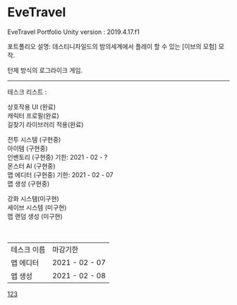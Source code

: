# EveTravel
EveTravel Portfolio
<a name="top"></a>
Unity version : 2019.4.17.f1

포트폴리오 설명: 
데스티니차일드의 밤의세계에서 플레이 할 수 있는 [이브의 모험] 모작.
<p>
턴제 방식의 로그라이크 게임.
<p>
  <p>
    <p>
<hr/>

테스크 리스트 :  

상호작용 UI (완료)  
캐릭터 프로필(완료)  
길찾기 라이브러리 적용(완료)  
  
전투 시스템 (구현중)  
아이템 (구현중)  
인벤토리 (구현중) 기한: 2021 - 02 - ?  
몬스터 AI (구현중)  
맵 에디터 (구현중) 기한: 2021 - 02 - 07  
맵 생성 (구현중)  
  
강화 시스템(미구현)  
세이브 시스템 (미구현)    
맵 랜덤 생성 (미구현)  
<br>
<br>

<table name="12312">
  <tr>
    <td>테스크 이름 </td>
    <td>마감기한</td>
  </tr>
  <tr>
    <td>맵 에디터 </td>
    <td>2021 - 02 - 07</td>
  </tr>
  <tr>
    <td>맵 생성 </td>
    <td>2021 - 02 - 08</td>
  </tr>
</table>
<a href="#top">123</a>
